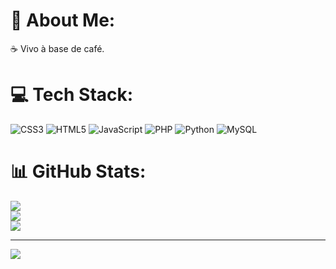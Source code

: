 # 💫 About Me:
☕ Vivo à base de café.


# 💻 Tech Stack:
![CSS3](https://img.shields.io/badge/css3-%231572B6.svg?style=for-the-badge&logo=css3&logoColor=white) ![HTML5](https://img.shields.io/badge/html5-%23E34F26.svg?style=for-the-badge&logo=html5&logoColor=white) ![JavaScript](https://img.shields.io/badge/javascript-%23323330.svg?style=for-the-badge&logo=javascript&logoColor=%23F7DF1E) ![PHP](https://img.shields.io/badge/php-%23777BB4.svg?style=for-the-badge&logo=php&logoColor=white) ![Python](https://img.shields.io/badge/python-3670A0?style=for-the-badge&logo=python&logoColor=ffdd54) ![MySQL](https://img.shields.io/badge/mysql-%2300f.svg?style=for-the-badge&logo=mysql&logoColor=white)
# 📊 GitHub Stats:
![](https://github-readme-stats.vercel.app/api?username=J0V1R0&theme=dark&hide_border=false&include_all_commits=true&count_private=true)<br/>
![](https://github-readme-streak-stats.herokuapp.com/?user=J0V1R0&theme=dark&hide_border=false)<br/>
![](https://github-readme-stats.vercel.app/api/top-langs/?username=J0V1R0&theme=dark&hide_border=false&include_all_commits=true&count_private=true&layout=compact)

---
[![](https://visitcount.itsvg.in/api?id=J0V1R0&icon=0&color=0)](https://visitcount.itsvg.in)

<!-- Proudly created with GPRM ( https://gprm.itsvg.in ) -->